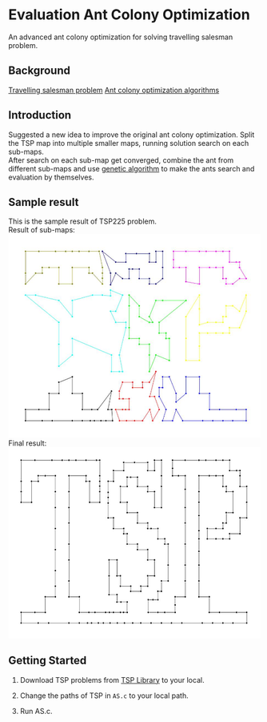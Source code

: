 # Evaluation Ant Colony Optimization
An advanced ant colony optimization for solving travelling salesman problem.

## Background
[Travelling salesman problem](https://en.wikipedia.org/wiki/Travelling_salesman_problem)
[Ant colony optimization algorithms](https://en.wikipedia.org/wiki/Ant_colony_optimization_algorithms)

## Introduction
Suggested a new idea to improve the original ant colony optimization.
Split the TSP map into multiple smaller maps, running solution search on each sub-maps.</br>
After search on each sub-map get converged, combine the ant from different sub-maps and use [genetic algorithm](https://en.wikipedia.org/wiki/Genetic_algorithm) to make the ants search and evaluation by themselves.

## Sample result
This is the sample result of TSP225 problem.</br>
Result of sub-maps:</br>
![submaps_img](https://github.com/lightbluex/Evaluation-Ant-Colony-Optimization/blob/master/sample_result/tsp225_submaps.jpg?raw=true "sub-maps")
</br>
Final result:</br>
![final_result_img](https://github.com/lightbluex/Evaluation-Ant-Colony-Optimization/blob/master/sample_result/tsp225_final_result.jpg?raw=true "sub-maps")

## Getting Started

1. Download TSP problems from [TSP Library](http://comopt.ifi.uni-heidelberg.de/software/TSPLIB95/) to your local.

2. Change the paths of TSP in ```AS.c``` to your local path.

3. Run AS.c.

